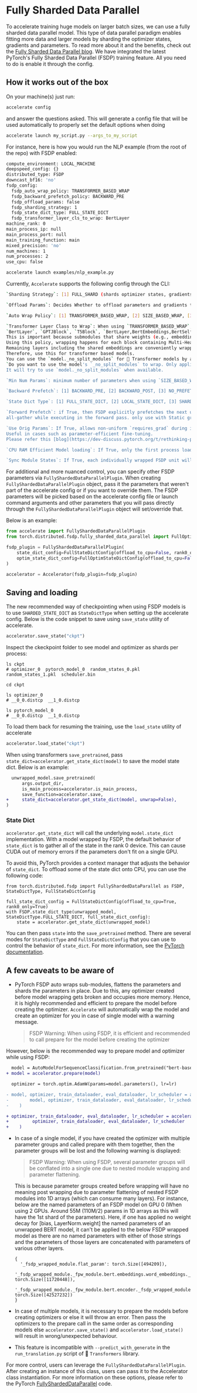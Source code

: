 <!--Copyright 2022 The HuggingFace Team. All rights reserved.

Licensed under the Apache License, Version 2.0 (the "License"); you may not use this file except in compliance with
the License. You may obtain a copy of the License at

http://www.apache.org/licenses/LICENSE-2.0

Unless required by applicable law or agreed to in writing, software distributed under the License is distributed on
an "AS IS" BASIS, WITHOUT WARRANTIES OR CONDITIONS OF ANY KIND, either express or implied. See the License for the
specific language governing permissions and limitations under the License.

⚠️ Note that this file is in Markdown but contain specific syntax for our doc-builder (similar to MDX) that may not be
rendered properly in your Markdown viewer.
-->

# Fully Sharded Data Parallel

To accelerate training huge models on larger batch sizes, we can use a fully sharded data parallel model.
This type of data parallel paradigm enables fitting more data and larger models by sharding the optimizer states, gradients and parameters.
To read more about it and the benefits, check out the [Fully Sharded Data Parallel blog](https://pytorch.org/blog/introducing-pytorch-fully-sharded-data-parallel-api/).
We have integrated the latest PyTorch's Fully Sharded Data Parallel (FSDP) training feature.
All you need to do is enable it through the config.

## How it works out of the box

On your machine(s) just run:

```bash
accelerate config
```

and answer the questions asked. This will generate a config file that will be used automatically to properly set the
default options when doing

```bash
accelerate launch my_script.py --args_to_my_script
```

For instance, here is how you would run the NLP example (from the root of the repo) with FSDP enabled:

```bash
compute_environment: LOCAL_MACHINE
deepspeed_config: {}
distributed_type: FSDP
downcast_bf16: 'no'
fsdp_config:
  fsdp_auto_wrap_policy: TRANSFORMER_BASED_WRAP
  fsdp_backward_prefetch_policy: BACKWARD_PRE
  fsdp_offload_params: false
  fsdp_sharding_strategy: 1
  fsdp_state_dict_type: FULL_STATE_DICT
  fsdp_transformer_layer_cls_to_wrap: BertLayer
machine_rank: 0
main_process_ip: null
main_process_port: null
main_training_function: main
mixed_precision: 'no'
num_machines: 1
num_processes: 2
use_cpu: false
```

```bash
accelerate launch examples/nlp_example.py
```

Currently, `Accelerate` supports the following config through the CLI:

```bash
`Sharding Strategy`: [1] FULL_SHARD (shards optimizer states, gradients and parameters), [2] SHARD_GRAD_OP (shards optimizer states and gradients), [3] NO_SHARD (DDP), [4] HYBRID_SHARD (shards optimizer states, gradients and parameters within each node while each node has full copy), [5] HYBRID_SHARD_ZERO2 (shards optimizer states and gradients within each node while each node has full copy)

`Offload Params`: Decides Whether to offload parameters and gradients to CPU

`Auto Wrap Policy`: [1] TRANSFORMER_BASED_WRAP, [2] SIZE_BASED_WRAP, [3] NO_WRAP

`Transformer Layer Class to Wrap`: When using `TRANSFORMER_BASED_WRAP`, user specifies comma-separated string of transformer layer class names (case-sensitive) to wrap ,e.g, 
`BertLayer`, `GPTJBlock`, `T5Block`, `BertLayer,BertEmbeddings,BertSelfOutput`...
This is important because submodules that share weights (e.g., embedding layer) should not end up in different FSDP wrapped units.
Using this policy, wrapping happens for each block containing Multi-Head Attention followed by couple of MLP layers. 
Remaining layers including the shared embeddings are conveniently wrapped in same outermost FSDP unit.
Therefore, use this for transformer based models.
You can use the `model._no_split_modules` for 🤗 Transformer models by answering `yes` to 
`Do you want to use the model's `_no_split_modules` to wrap. Only applicable for 🤗 Transformers`. 
It will try to use `model._no_split_modules` when available.  

`Min Num Params`: minimum number of parameters when using `SIZE_BASED_WRAP`

`Backward Prefetch`: [1] BACKWARD_PRE, [2] BACKWARD_POST, [3] NO_PREFETCH

`State Dict Type`: [1] FULL_STATE_DICT, [2] LOCAL_STATE_DICT, [3] SHARDED_STATE_DICT 

`Forward Prefetch`: if True, then FSDP explicitly prefetches the next upcoming
all-gather while executing in the forward pass. only use with Static graphs.

`Use Orig Params`: If True, allows non-uniform `requires_grad` during init, which means support for interspersed frozen and trainable paramteres. 
Useful in cases such as parameter-efficient fine-tuning. 
Please refer this [blog](https://dev-discuss.pytorch.org/t/rethinking-pytorch-fully-sharded-data-parallel-fsdp-from-first-principles/1019)

`CPU RAM Efficient Model loading`: If True, only the first process loads the pretrained model checkoint while all other processes have empty weights. Only applicable for 🤗 Transformers. When using this, `Sync Module States` needs to True. 

`Sync Module States`: If True, each individually wrapped FSDP unit will broadcast module parameters from rank 0
```

For additional and more nuanced control, you can specify other FSDP parameters via `FullyShardedDataParallelPlugin`. 
When creating `FullyShardedDataParallelPlugin` object, pass it the parameters that weren't part of the accelerate config or if you want to override them.
The FSDP parameters will be picked based on the accelerate config file or launch command arguments and other parameters that you will pass directly through the `FullyShardedDataParallelPlugin` object will set/override that.

Below is an example:

```py
from accelerate import FullyShardedDataParallelPlugin
from torch.distributed.fsdp.fully_sharded_data_parallel import FullOptimStateDictConfig, FullStateDictConfig

fsdp_plugin = FullyShardedDataParallelPlugin(
    state_dict_config=FullStateDictConfig(offload_to_cpu=False, rank0_only=False),
    optim_state_dict_config=FullOptimStateDictConfig(offload_to_cpu=False, rank0_only=False),
)

accelerator = Accelerator(fsdp_plugin=fsdp_plugin)
```

## Saving and loading

The new recommended way of checkpointing when using FSDP models is to use `SHARDED_STATE_DICT` as `StateDictType` when setting up the accelerate config.
Below is the code snippet to save using `save_state` utility of accelerate.

```py
accelerator.save_state("ckpt")
```

Inspect the ckeckpoint folder to see model and optimizer as shards per process:
```
ls ckpt 
# optimizer_0  pytorch_model_0  random_states_0.pkl  random_states_1.pkl  scheduler.bin

cd ckpt

ls optimizer_0
# __0_0.distcp  __1_0.distcp

ls pytorch_model_0
# __0_0.distcp  __1_0.distcp
```

To load them back for resuming the training, use the `load_state` utility of accelerate

```py
accelerator.load_state("ckpt")
```

When using transformers `save_pretrained`, pass `state_dict=accelerator.get_state_dict(model)` to save the model state dict. 
  Below is an example:

```diff
  unwrapped_model.save_pretrained(
      args.output_dir,
      is_main_process=accelerator.is_main_process,
      save_function=accelerator.save,
+     state_dict=accelerator.get_state_dict(model, unwrap=False),
)
```

### State Dict

`accelerator.get_state_dict` will call the underlying `model.state_dict` implementation.  With a model wrapped by FSDP, the default behavior of `state_dict` is to gather all of the state in the rank 0 device.  This can cause CUDA out of memory errors if the parameters don't fit on a single GPU.

To avoid this, PyTorch provides a context manager that adjusts the behavior of `state_dict`.  To offload some of the state dict onto CPU, you can use the following code:

```
from torch.distributed.fsdp import FullyShardedDataParallel as FSDP, StateDictType, FullStateDictConfig

full_state_dict_config = FullStateDictConfig(offload_to_cpu=True, rank0_only=True)
with FSDP.state_dict_type(unwrapped_model, StateDictType.FULL_STATE_DICT, full_state_dict_config):
    state = accelerator.get_state_dict(unwrapped_model)
```

You can then pass `state` into the `save_pretrained` method.  There are several modes for `StateDictType` and `FullStateDictConfig` that you can use to control the behavior of `state_dict`.  For more information, see the [PyTorch documentation](https://pytorch.org/docs/stable/fsdp.html).

## A few caveats to be aware of

- PyTorch FSDP auto wraps sub-modules, flattens the parameters and shards the parameters in place.
  Due to this, any optimizer created before model wrapping gets broken and occupies more memory.
  Hence, it is highly recommended and efficient to prepare the model before creating the optimizer.
  `Accelerate` will automatically wrap the model and create an optimizer for you in case of single model with a warning message.
  > FSDP Warning: When using FSDP, it is efficient and recommended to call prepare for the model before creating the optimizer

However, below is the recommended way to prepare model and optimizer while using FSDP:

```diff
  model = AutoModelForSequenceClassification.from_pretrained("bert-base-cased", return_dict=True)
+ model = accelerator.prepare(model)

  optimizer = torch.optim.AdamW(params=model.parameters(), lr=lr)

- model, optimizer, train_dataloader, eval_dataloader, lr_scheduler = accelerator.prepare(
-        model, optimizer, train_dataloader, eval_dataloader, lr_scheduler
-    )

+ optimizer, train_dataloader, eval_dataloader, lr_scheduler = accelerator.prepare(
+         optimizer, train_dataloader, eval_dataloader, lr_scheduler
+    )
```

- In case of a single model, if you have created the optimizer with multiple parameter groups and called prepare with them together,
  then the parameter groups will be lost and the following warning is displayed:
  > FSDP Warning: When using FSDP, several parameter groups will be conflated into
  > a single one due to nested module wrapping and parameter flattening.
  
  This is because parameter groups created before wrapping will have no meaning post wrapping due to parameter flattening of nested FSDP modules into 1D arrays (which can consume many layers).
  For instance, below are the named parameters of an FSDP model on GPU 0 (When using 2 GPUs. Around 55M (110M/2) params in 1D arrays as this will have the 1st shard of the parameters). 
  Here, if one has applied no weight decay for [bias, LayerNorm.weight] the named parameters of an unwrapped BERT model, 
  it can't be applied to the below FSDP wrapped model as there are no named parameters with either of those strings and 
  the parameters of those layers are concatenated with parameters of various other layers.
  ```
  {
    '_fsdp_wrapped_module.flat_param': torch.Size([494209]), 
    '_fsdp_wrapped_module._fpw_module.bert.embeddings.word_embeddings._fsdp_wrapped_module.flat_param': torch.Size([11720448]), 
    '_fsdp_wrapped_module._fpw_module.bert.encoder._fsdp_wrapped_module.flat_param': torch.Size([42527232])
  }
  ```


- In case of multiple models, it is necessary to prepare the models before creating optimizers or else it will throw an error. 
Then pass the optimizers to the prepare call in the same order as corresponding models else `accelerator.save_state()` and `accelerator.load_state()` will result in wrong/unexpected behaviour.
- This feature is incompatible with `--predict_with_generate` in the `run_translation.py` script of 🤗 `Transformers` library.

For more control, users can leverage the `FullyShardedDataParallelPlugin`. After creating an instance of this class, users can pass it to the Accelerator class instantiation.
For more information on these options, please refer to the PyTorch [FullyShardedDataParallel](https://github.com/pytorch/pytorch/blob/0df2e863fbd5993a7b9e652910792bd21a516ff3/torch/distributed/fsdp/fully_sharded_data_parallel.py#L236) code.
